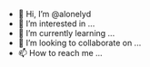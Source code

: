 - 👋 Hi, I’m @alonelyd
- 👀 I’m interested in ...
- 🌱 I’m currently learning ...
- 💞️ I’m looking to collaborate on ...
- 📫 How to reach me ...

<!---
alonelyd/alonelyd is a ✨ special ✨ repository because its `README.md` (this file) appears on your GitHub profile.
You can click the Preview link to take a look at your changes.
--->
